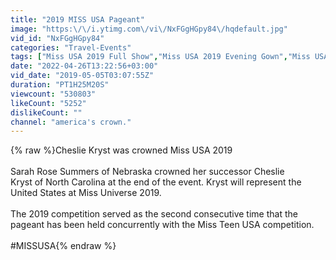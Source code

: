```yaml
---
title: "2019 MISS USA Pageant"
image: "https:\/\/i.ytimg.com\/vi\/NxFGgHGpy84\/hqdefault.jpg"
vid_id: "NxFGgHGpy84"
categories: "Travel-Events"
tags: ["Miss USA 2019 Full Show","Miss USA 2019 Evening Gown","Miss USA 2019 Swimsuit Competition"]
date: "2022-04-26T13:22:56+03:00"
vid_date: "2019-05-05T03:07:55Z"
duration: "PT1H25M20S"
viewcount: "530803"
likeCount: "5252"
dislikeCount: ""
channel: "america's crown."
---
```

{% raw %}Cheslie Kryst was crowned Miss USA 2019<br /><br />Sarah Rose Summers of Nebraska crowned her successor Cheslie Kryst of North Carolina at the end of the event. Kryst will represent the United States at Miss Universe 2019.<br /><br />The 2019 competition served as the second consecutive time that the pageant has been held concurrently with the Miss Teen USA competition.<br /><br />#MISSUSA{% endraw %}
